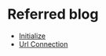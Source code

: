 # Referred blog
* [Initialize](https://luckydavekim.github.io/development/back-end/create-kotlin-spring-boot)
* [Url Connection](https://fre2-dom.tistory.com/126?category=949323)